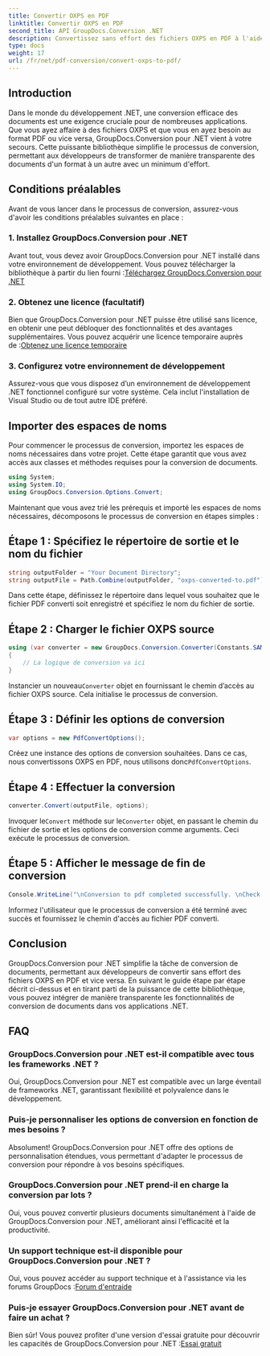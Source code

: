 ```yaml
---
title: Convertir OXPS en PDF
linktitle: Convertir OXPS en PDF
second_title: API GroupDocs.Conversion .NET
description: Convertissez sans effort des fichiers OXPS en PDF à l'aide de GroupDocs.Conversion pour .NET. Intégration transparente, personnalisation flexible et support de premier ordre.
type: docs
weight: 17
url: /fr/net/pdf-conversion/convert-oxps-to-pdf/
---
```

## Introduction
Dans le monde du développement .NET, une conversion efficace des documents est une exigence cruciale pour de nombreuses applications. Que vous ayez affaire à des fichiers OXPS et que vous en ayez besoin au format PDF ou vice versa, GroupDocs.Conversion pour .NET vient à votre secours. Cette puissante bibliothèque simplifie le processus de conversion, permettant aux développeurs de transformer de manière transparente des documents d'un format à un autre avec un minimum d'effort.
## Conditions préalables
Avant de vous lancer dans le processus de conversion, assurez-vous d'avoir les conditions préalables suivantes en place :
### 1. Installez GroupDocs.Conversion pour .NET
Avant tout, vous devez avoir GroupDocs.Conversion pour .NET installé dans votre environnement de développement. Vous pouvez télécharger la bibliothèque à partir du lien fourni :[Téléchargez GroupDocs.Conversion pour .NET](https://releases.groupdocs.com/conversion/net/)
### 2. Obtenez une licence (facultatif)
 Bien que GroupDocs.Conversion pour .NET puisse être utilisé sans licence, en obtenir une peut débloquer des fonctionnalités et des avantages supplémentaires. Vous pouvez acquérir une licence temporaire auprès de :[Obtenez une licence temporaire](https://purchase.groupdocs.com/temporary-license/)
### 3. Configurez votre environnement de développement
Assurez-vous que vous disposez d’un environnement de développement .NET fonctionnel configuré sur votre système. Cela inclut l'installation de Visual Studio ou de tout autre IDE préféré.

## Importer des espaces de noms
Pour commencer le processus de conversion, importez les espaces de noms nécessaires dans votre projet. Cette étape garantit que vous avez accès aux classes et méthodes requises pour la conversion de documents.

```csharp
using System;
using System.IO;
using GroupDocs.Conversion.Options.Convert;
```

Maintenant que vous avez trié les prérequis et importé les espaces de noms nécessaires, décomposons le processus de conversion en étapes simples :
## Étape 1 : Spécifiez le répertoire de sortie et le nom du fichier
```csharp
string outputFolder = "Your Document Directory";
string outputFile = Path.Combine(outputFolder, "oxps-converted-to.pdf");
```
Dans cette étape, définissez le répertoire dans lequel vous souhaitez que le fichier PDF converti soit enregistré et spécifiez le nom du fichier de sortie.
## Étape 2 : Charger le fichier OXPS source
```csharp
using (var converter = new GroupDocs.Conversion.Converter(Constants.SAMPLE_OXPS))
{
    // La logique de conversion va ici
}
```
 Instancier un nouveau`Converter` objet en fournissant le chemin d’accès au fichier OXPS source. Cela initialise le processus de conversion.
## Étape 3 : Définir les options de conversion
```csharp
var options = new PdfConvertOptions();
```
 Créez une instance des options de conversion souhaitées. Dans ce cas, nous convertissons OXPS en PDF, nous utilisons donc`PdfConvertOptions`.
## Étape 4 : Effectuer la conversion
```csharp
converter.Convert(outputFile, options);
```
 Invoquer le`Convert` méthode sur le`Converter` objet, en passant le chemin du fichier de sortie et les options de conversion comme arguments. Ceci exécute le processus de conversion.
## Étape 5 : Afficher le message de fin de conversion
```csharp
Console.WriteLine("\nConversion to pdf completed successfully. \nCheck output in {0}", outputFolder);
```
Informez l'utilisateur que le processus de conversion a été terminé avec succès et fournissez le chemin d'accès au fichier PDF converti.

## Conclusion
GroupDocs.Conversion pour .NET simplifie la tâche de conversion de documents, permettant aux développeurs de convertir sans effort des fichiers OXPS en PDF et vice versa. En suivant le guide étape par étape décrit ci-dessus et en tirant parti de la puissance de cette bibliothèque, vous pouvez intégrer de manière transparente les fonctionnalités de conversion de documents dans vos applications .NET.
## FAQ
### GroupDocs.Conversion pour .NET est-il compatible avec tous les frameworks .NET ?
Oui, GroupDocs.Conversion pour .NET est compatible avec un large éventail de frameworks .NET, garantissant flexibilité et polyvalence dans le développement.
### Puis-je personnaliser les options de conversion en fonction de mes besoins ?
Absolument! GroupDocs.Conversion pour .NET offre des options de personnalisation étendues, vous permettant d'adapter le processus de conversion pour répondre à vos besoins spécifiques.
### GroupDocs.Conversion pour .NET prend-il en charge la conversion par lots ?
Oui, vous pouvez convertir plusieurs documents simultanément à l'aide de GroupDocs.Conversion pour .NET, améliorant ainsi l'efficacité et la productivité.
### Un support technique est-il disponible pour GroupDocs.Conversion pour .NET ?
 Oui, vous pouvez accéder au support technique et à l'assistance via les forums GroupDocs :[Forum d'entraide](https://forum.groupdocs.com/c/conversion/11)
### Puis-je essayer GroupDocs.Conversion pour .NET avant de faire un achat ?
 Bien sûr! Vous pouvez profiter d'une version d'essai gratuite pour découvrir les capacités de GroupDocs.Conversion pour .NET :[Essai gratuit](https://releases.groupdocs.com/)
